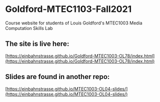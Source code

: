 # Goldford-MTEC1103-Fall2021
Course website for students of Louis Goldford's MTEC1003 Media Computation Skills Lab

## The site is live here:
[https://einbahnstrasse.github.io/Goldford-MTEC1003-OL78/index.html](https://einbahnstrasse.github.io/Goldford-MTEC1003-OL78/index.html)

## Slides are found in another repo:
[https://einbahnstrasse.github.io/MTEC1003-OL04-slides/](https://einbahnstrasse.github.io/MTEC1003-OL04-slides/)
